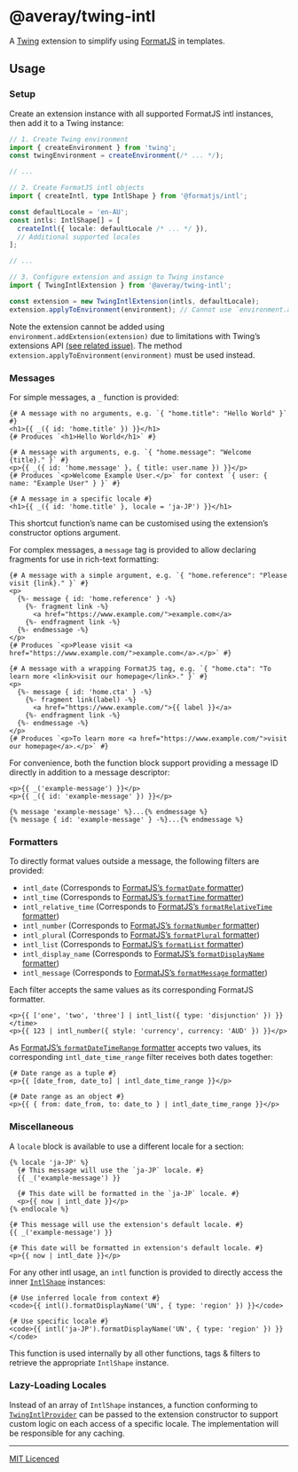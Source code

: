 # @averay/twing-intl

A [Twing](https://gitlab.com/nightlycommit/twing) extension to simplify using [FormatJS](https://formatjs.github.io/) in templates.

## Usage

### Setup

Create an extension instance with all supported FormatJS intl instances, then add it to a Twing instance:

```ts
// 1. Create Twing environment
import { createEnvironment } from 'twing';
const twingEnvironment = createEnvironment(/* ... */);

// ...

// 2. Create FormatJS intl objects
import { createIntl, type IntlShape } from '@formatjs/intl';

const defaultLocale = 'en-AU';
const intls: IntlShape[] = [
  createIntl({ locale: defaultLocale /* ... */ }),
  // Additional supported locales
];

// ...

// 3. Configure extension and assign to Twing instance
import { TwingIntlExtension } from '@averay/twing-intl';

const extension = new TwingIntlExtension(intls, defaultLocale);
extension.applyToEnvironment(environment); // Cannot use `environment.addExtension(...)`
```

Note the extension cannot be added using `environment.addExtension(extension)` due to limitations with Twing’s extensions API [(see related issue)](https://gitlab.com/nightlycommit/twing/-/issues/636). The method `extension.applyToEnvironment(environment)` must be used instead.

### Messages

For simple messages, a `_` function is provided:

```twing
{# A message with no arguments, e.g. `{ "home.title": "Hello World" }` #}
<h1>{{ _({ id: 'home.title' }) }}</h1>
{# Produces `<h1>Hello World</h1>` #}

{# A message with arguments, e.g. `{ "home.message": "Welcome {title}." }` #}
<p>{{ _({ id: 'home.message' }, { title: user.name }) }}</p>
{# Produces `<p>Welcome Example User.</p>` for context `{ user: { name: "Example User" } }` #}

{# A message in a specific locale #}
<h1>{{ _({ id: 'home.title' }, locale = 'ja-JP') }}</h1>
```

This shortcut function’s name can be customised using the extension’s constructor options argument.

For complex messages, a `message` tag is provided to allow declaring fragments for use in rich-text formatting:

```twig
{# A message with a simple argument, e.g. `{ "home.reference": "Please visit {link}." }` #}
<p>
  {%- message { id: 'home.reference' } -%}
    {%- fragment link -%}
      <a href="https://www.example.com/">example.com</a>
    {%- endfragment link -%}
  {%- endmessage -%}
</p>
{# Produces `<p>Please visit <a href="https://www.example.com/">example.com</a>.</p>` #}

{# A message with a wrapping FormatJS tag, e.g. `{ "home.cta": "To learn more <link>visit our homepage</link>." }` #}
<p>
  {%- message { id: 'home.cta' } -%}
    {%- fragment link(label) -%}
      <a href="https://www.example.com/">{{ label }}</a>
    {%- endfragment link -%}
  {%- endmessage -%}
</p>
{# Produces `<p>To learn more <a href="https://www.example.com/">visit our homepage</a>.</p>` #}
```

For convenience, both the function block support providing a message ID directly in addition to a message descriptor:

```twig
<p>{{ _('example-message') }}</p>
<p>{{ _({ id: 'example-message' }) }}</p>

{% message 'example-message' %}...{% endmessage %}
{% message { id: 'example-message' } -%}...{% endmessage %}
```

### Formatters

To directly format values outside a message, the following filters are provided:

- `intl_date` (Corresponds to [FormatJS’s `formatDate` formatter](https://formatjs.github.io/docs/intl#formatdate))
- `intl_time` (Corresponds to [FormatJS’s `formatTime` formatter](https://formatjs.github.io/docs/intl#formattime))
- `intl_relative_time` (Corresponds to [FormatJS’s `formatRelativeTime` formatter](https://formatjs.github.io/docs/intl#formatrelativetime))
- `intl_number` (Corresponds to [FormatJS’s `formatNumber` formatter](https://formatjs.github.io/docs/intl#formatnumber))
- `intl_plural` (Corresponds to [FormatJS’s `formatPlural` formatter](https://formatjs.github.io/docs/intl#formatplural))
- `intl_list` (Corresponds to [FormatJS’s `formatList` formatter](https://formatjs.github.io/docs/intl#formatlist))
- `intl_display_name` (Corresponds to [FormatJS’s `formatDisplayName` formatter](https://formatjs.github.io/docs/intl#formatdisplayname))
- `intl_message` (Corresponds to [FormatJS’s `formatMessage` formatter](https://formatjs.github.io/docs/intl#formatmessage))

Each filter accepts the same values as its corresponding FormatJS formatter.

```twig
<p>{{ ['one', 'two', 'three'] | intl_list({ type: 'disjunction' }) }}</time>
<p>{{ 123 | intl_number({ style: 'currency', currency: 'AUD' }) }}</p>
```

As [FormatJS’s `formatDateTimeRange` formatter](https://formatjs.github.io/docs/intl#formatrelativetime) accepts two values, its corresponding `intl_date_time_range` filter receives both dates together:

```twig
{# Date range as a tuple #}
<p>{{ [date_from, date_to] | intl_date_time_range }}</p>

{# Date range as an object #}
<p>{{ { from: date_from, to: date_to } | intl_date_time_range }}</p>
```

### Miscellaneous

A `locale` block is available to use a different locale for a section:

```twig
{% locale 'ja-JP' %}
  {# This message will use the `ja-JP` locale. #}
  {{ _('example-message') }}

  {# This date will be formatted in the `ja-JP` locale. #}
  <p>{{ now | intl_date }}</p>
{% endlocale %}

{# This message will use the extension's default locale. #}
{{ _('example-message') }}

{# This date will be formatted in extension's default locale. #}
<p>{{ now | intl_date }}</p>
```

For any other intl usage, an `intl` function is provided to directly access the inner [`IntlShape`](https://formatjs.github.io/docs/intl#intlshape) instances:

```twig
{# Use inferred locale from context #}
<code>{{ intl().formatDisplayName('UN', { type: 'region' }) }}</code>

{# Use specific locale #}
<code>{{ intl('ja-JP').formatDisplayName('UN', { type: 'region' }) }}</code>
```

This function is used internally by all other functions, tags & filters to retrieve the appropriate `IntlShape` instance.

### Lazy-Loading Locales

Instead of an array of `IntlShape` instances, a function conforming to [`TwingIntlProvider`](./lib/types.ts) can be passed to the extension constructor to support custom logic on each access of a specific locale. The implementation will be responsible for any caching.

---

[MIT Licenced](./LICENCE)
